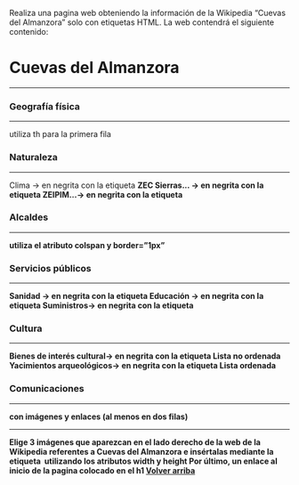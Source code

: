 Realiza una pagina web obteniendo la información de la Wikipedia “Cuevas del Almanzora” solo
con etiquetas HTML.
La web contendrá el siguiente contenido:
<h1> Cuevas del Almanzora </h1><hr>
<párrafo>
<h3>Geografía física</h3><hr>
<párrafo>
<tabla> utiliza th para la primera fila
<h3>Naturaleza</h3><hr>
Clima → en negrita con la etiqueta <strong>
<párrafo>
ZEC Sierras... → en negrita con la etiqueta <strong>
<párrafo>
ZEIPIM…→ en negrita con la etiqueta <strong>
<párrafo>
<h3> Alcaldes</h3><hr>
<tabla con los tres primeros alcaldes> utiliza el atributo colspan y border=”1px”
<h3>Servicios públicos</h3><hr>
Sanidad → en negrita con la etiqueta <strong>
<párrafo>
Educación → en negrita con la etiqueta <strong>
<párrafo>
Suministros→ en negrita con la etiqueta <strong>
<párrafo>
<h3>Cultura</h3><hr>
Bienes de interés cultural→ en negrita con la etiqueta <strong>
Lista no ordenada
<párrafo>
Yacimientos arqueológicos→ en negrita con la etiqueta <strong>
Lista ordenada
<h3>Comunicaciones</h3><hr>
<párrafo>
<tabla border=”1px”>con imágenes y enlaces (al menos en dos filas)
<hr>
Elige 3 imágenes que aparezcan en el lado derecho de la web de la Wikipedia referentes a Cuevas
del Almanzora e insértalas mediante la etiqueta <img> utilizando los atributos width y height
Por último, un enlace al inicio de la pagina colocado en el h1
<a href=#inicio>Volver arriba</a>
